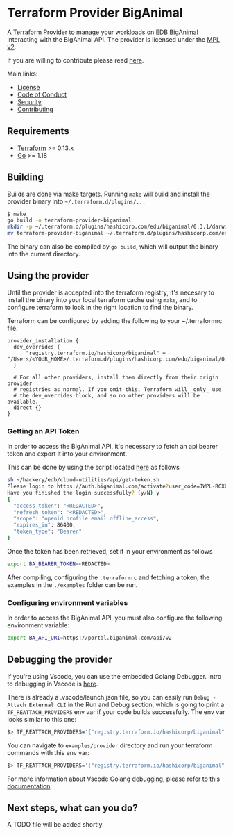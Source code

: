 # Terraform Provider BigAnimal

A Terraform Provider to manage your workloads on [EDB BigAnimal](https://www.enterprisedb.com/products/biganimal-cloud-postgresql) interacting with the BigAnimal API. The provider is licensed under the [MPL v2](https://www.mozilla.org/en-US/MPL/2.0/).

If you are willing to contribute please read [here](./CONTRIBUTING.md).

Main links:

- [License](./LICENSE)
- [Code of Conduct](./CODE_OF_CONDUCT.md)
- [Security](./SECURITY.md)
- [Contributing](./CONTRIBUTING.md)

## Requirements

- [Terraform](https://www.terraform.io/downloads.html) >= 0.13.x
- [Go](https://golang.org/doc/install) >= 1.18

## Building

Builds are done via make targets.  Running `make` will build and install the provider binary into `~/.terraform.d/plugins/...`

```bash
$ make
go build -o terraform-provider-biganimal
mkdir -p ~/.terraform.d/plugins/hashicorp.com/edu/biganimal/0.3.1/darwin_amd64
mv terraform-provider-biganimal ~/.terraform.d/plugins/hashicorp.com/edu/biganimal/0.3.1/darwin_amd64
```

The binary can also be compiled by `go build`, which will output the binary into the current directory.

## Using the provider

Until the provider is accepted into the terraform registry, it's necesary to install the binary into your local terraform cache using `make`, and to configure terraform to look in the right location to find the binary.

Terraform can be configured by adding the following to your ~/.terraformrc file.

```hcl
provider_installation {
  dev_overrides {
      "registry.terraform.io/hashicorp/biganimal" = "/Users/<YOUR_HOME>/.terraform.d/plugins/hashicorp.com/edu/biganimal/0.3.1/<OS_ARCH>"
  }

  # For all other providers, install them directly from their origin provider
  # registries as normal. If you omit this, Terraform will _only_ use
  # the dev_overrides block, and so no other providers will be available.
  direct {}
}
```

### Getting an API Token

In order to access the BigAnimal API, it's necessary to fetch an api bearer token and export it into your environment.

This can be done by using the script located [here](https://github.com/EnterpriseDB/cloud-utilities/blob/main/api/get-token.sh) as follows

```bash
sh ~/hackery/edb/cloud-utilities/api/get-token.sh
Please login to https://auth.biganimal.com/activate?user_code=JWPL-RCXL with your BigAnimal account
Have you finished the login successfully? (y/N) y
{
  "access_token": "<REDACTED>",
  "refresh_token": "<REDACTED>",
  "scope": "openid profile email offline_access",
  "expires_in": 86400,
  "token_type": "Bearer"
}
```

Once the token has been retrieved, set it in your environment as follows

```bash
export BA_BEARER_TOKEN=<REDACTED>
```

After compiling, configuring the `.terraformrc` and fetching a token, the examples in the `./examples` folder can be run.

### Configuring environment variables

In order to access the BigAnimal API, you must also configure the following environment variable:

```bash
export BA_API_URI=https://portal.biganimal.com/api/v2
```

## Debugging the provider

If you're using Vscode, you can use the embedded Golang Debugger. Intro to debugging in Vscode is [here](https://code.visualstudio.com/docs/editor/debugging).

There is already a .vscode/launch.json file, so you can easily run `Debug - Attach External CLI` in the Run and Debug section, which is going to print a `TF_REATTACH_PROVIDERS` env var if your code builds successfully. The env var looks similar to this one:

```bash
$> TF_REATTACH_PROVIDERS='{"registry.terraform.io/hashicorp/biganimal":{"Protocol":"grpc","ProtocolVersion":5,"Pid":14123,"Test":true,"Addr":{"Network":"unix","String":"/var/folders/99/kt3b7rgn7wbcc55jt9zv_rch0000gn/T/plugin608643082"}}}'
```

You can navigate to `examples/provider` directory and run your terraform commands with this env var:

```bash
$> TF_REATTACH_PROVIDERS='{"registry.terraform.io/hashicorp/biganimal":{"Protocol":"grpc","ProtocolVersion":5,"Pid":14123,"Test":true,"Addr":{"Network":"unix","String":"/var/folders/99/kt3b7rgn7wbcc55jt9zv_rch0000gn/T/plugin608643082"}}}' terraform plan
```

For more information about Vscode Golang debugging, please refer to [this documentation](https://github.com/golang/vscode-go/blob/master/docs/debugging.md).

## Next steps, what can you do?

A TODO file will be added shortly.

